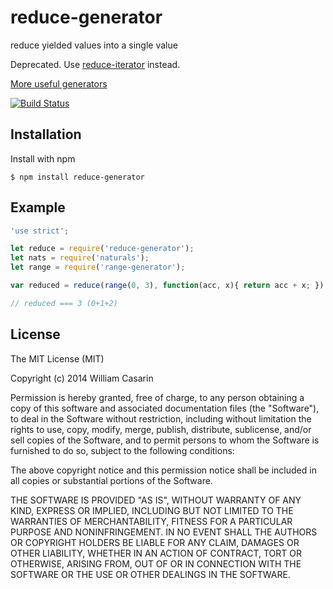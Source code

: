 
# reduce-generator

  reduce yielded values into a single value

  Deprecated. Use [reduce-iterator](https://github.com/jb55/reduce-iterator) instead.

  [More useful generators](https://github.com/jb55/generators)

  [![Build Status](https://travis-ci.org/jb55/reduce-generator.svg)](https://travis-ci.org/jb55/reduce-generator)

## Installation

  Install with npm

    $ npm install reduce-generator

## Example

```js
'use strict';

let reduce = require('reduce-generator');
let nats = require('naturals');
let range = require('range-generator');

var reduced = reduce(range(0, 3), function(acc, x){ return acc + x; })

// reduced === 3 (0+1+2)

```

## License

  The MIT License (MIT)

  Copyright (c) 2014 William Casarin

  Permission is hereby granted, free of charge, to any person obtaining a copy
  of this software and associated documentation files (the "Software"), to deal
  in the Software without restriction, including without limitation the rights
  to use, copy, modify, merge, publish, distribute, sublicense, and/or sell
  copies of the Software, and to permit persons to whom the Software is
  furnished to do so, subject to the following conditions:

  The above copyright notice and this permission notice shall be included in
  all copies or substantial portions of the Software.

  THE SOFTWARE IS PROVIDED "AS IS", WITHOUT WARRANTY OF ANY KIND, EXPRESS OR
  IMPLIED, INCLUDING BUT NOT LIMITED TO THE WARRANTIES OF MERCHANTABILITY,
  FITNESS FOR A PARTICULAR PURPOSE AND NONINFRINGEMENT. IN NO EVENT SHALL THE
  AUTHORS OR COPYRIGHT HOLDERS BE LIABLE FOR ANY CLAIM, DAMAGES OR OTHER
  LIABILITY, WHETHER IN AN ACTION OF CONTRACT, TORT OR OTHERWISE, ARISING FROM,
  OUT OF OR IN CONNECTION WITH THE SOFTWARE OR THE USE OR OTHER DEALINGS IN
  THE SOFTWARE.
